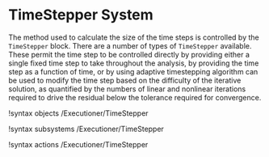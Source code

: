 # TimeStepper System

The method used to calculate the size of the time steps is controlled by the
`TimeStepper` block. There are a number of types of `TimeStepper` available.
These permit the time step to be
controlled directly by providing either a single fixed time step to take throughout the analysis,
by providing the time step as a function of time, or by using adaptive timestepping algorithm can
be used to modify the time step based on the difficulty of the iterative solution, as quantified by
the numbers of linear and nonlinear iterations required to drive the residual below the tolerance
required for convergence.

!syntax objects /Executioner/TimeStepper

!syntax subsystems /Executioner/TimeStepper

!syntax actions /Executioner/TimeStepper

